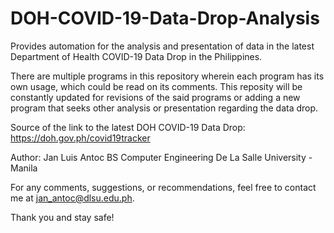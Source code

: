 # DOH-COVID-19-Data-Drop-Analysis
Provides automation for the analysis and presentation of data in the latest Department of Health COVID-19 Data Drop in the Philippines.

There are multiple programs in this repository wherein each program has its own usage, which could be read on its comments. This reposity will be constantly updated for revisions of the said programs or adding a new program that seeks other analysis or presentation regarding the data drop.

Source of the link to the latest DOH COVID-19 Data Drop: https://doh.gov.ph/covid19tracker

Author:
Jan Luis Antoc
BS Computer Engineering
De La Salle University - Manila

For any comments, suggestions, or recommendations, feel free to contact me at jan_antoc@dlsu.edu.ph.

Thank you and stay safe!
